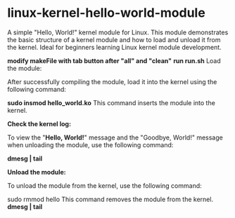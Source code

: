 # linux-kernel-hello-world-module
A simple "Hello, World!" kernel module for Linux. This module demonstrates the basic structure of a kernel module and how to load and unload it from the kernel. Ideal for beginners learning Linux kernel module development.

**modify makeFile with tab button after "all" and "clean"**
**run run.sh**
Load the module:

After successfully compiling the module, load it into the kernel using the following command:

**sudo insmod hello_world.ko**
This command inserts the module into the kernel.

**Check the kernel log:**

To view the "**Hello, World!**" message and the "Goodbye, World!" message when unloading the module, use the following command:


**dmesg | tail**

**Unload the module:**

To unload the module from the kernel, use the following command:

sudo rmmod hello
This command removes the module from the kernel.
**dmesg | tail**
